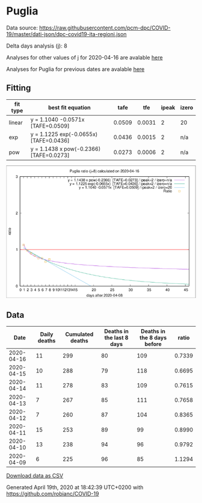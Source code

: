 # Puglia

Data source: https://raw.githubusercontent.com/pcm-dpc/COVID-19/master/dati-json/dpc-covid19-ita-regioni.json

Delta days analysis (j): 8

Analyses for other values of j for 2020-04-16 are avalable [here](../2020-04-16/README.md)

Analyses for Puglia for previous dates are avalable [here](../README.md)

## Fitting 
|fit type|best fit equation|tafe|tfe|ipeak|izero|
|-------|-----|--------|------|---|---|
|linear|y = 1.1040 -0.0571x  [TAFE=0.0509]|0.0509|0.0031|2|20|
|exp|y = 1.1225 exp(-0.0655x)  [TAFE=0.0436]|0.0436|0.0015|2|n/a|
|pow|y = 1.1438 x pow(-0.2366)  [TAFE=0.0273]|0.0273|0.0006|2|n/a|

![Plot](COVID-19_puglia_j8_2020-04-16.png)

## Data
|Date|Daily deaths|Cumulated deaths|Deaths in the last 8 days|Deaths in the 8 days before|ratio|
|----|----------|-----------|-------|--------------------|-----|
|2020-04-16|11|299|80|109|0.7339|
|2020-04-15|10|288|79|118|0.6695|
|2020-04-14|11|278|83|109|0.7615|
|2020-04-13|7|267|85|111|0.7658|
|2020-04-12|7|260|87|104|0.8365|
|2020-04-11|15|253|89|99|0.8990|
|2020-04-10|13|238|94|96|0.9792|
|2020-04-09|6|225|96|85|1.1294|

[Download data as CSV](COVID-19_puglia_j8_2020-04-16.csv)

Generated April 19th, 2020 at 18:42:39 UTC+0200 with https://github.com/robianc/COVID-19
